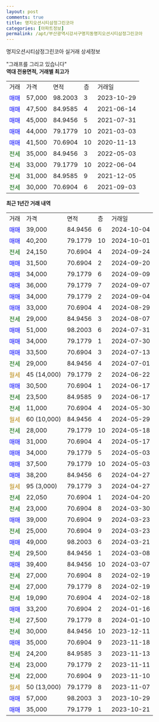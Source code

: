 ```yaml
---
layout: post
comments: true
title: 명지오션시티삼정그린코아
categories: [아파트정보]
permalink: /apt/부산광역시강서구명지동명지오션시티삼정그린코아
---
```


명지오션시티삼정그린코아 실거래 상세정보

<script type="text/javascript">
  google.charts.load('current', {'packages':['line', 'corechart']});
  google.charts.setOnLoadCallback(drawChart);

  function drawChart() {
    var data = new google.visualization.DataTable();
    data.addColumn('date', '거래일');
    data.addColumn('number', "매매");
    data.addColumn('number', "전세");
    data.addColumn('number', "전매");

    data.addRows([[new Date(Date.parse("2024-10-04")), 39000, null, null], [new Date(Date.parse("2024-10-01")), 40200, null, null], [new Date(Date.parse("2024-09-24")), null, 24150, null], [new Date(Date.parse("2024-09-20")), 31500, null, null], [new Date(Date.parse("2024-09-09")), 34000, null, null], [new Date(Date.parse("2024-09-07")), 36000, null, null], [new Date(Date.parse("2024-09-04")), 34000, null, null], [new Date(Date.parse("2024-08-29")), 33000, null, null], [new Date(Date.parse("2024-08-07")), null, 29000, null], [new Date(Date.parse("2024-07-31")), 51000, null, null], [new Date(Date.parse("2024-07-30")), 34000, null, null], [new Date(Date.parse("2024-07-13")), 33500, null, null], [new Date(Date.parse("2024-07-01")), null, 29000, null], [new Date(Date.parse("2024-06-22")), null, null, null], [new Date(Date.parse("2024-06-17")), 30500, null, null], [new Date(Date.parse("2024-06-17")), null, 23500, null], [new Date(Date.parse("2024-05-30")), null, 11000, null], [new Date(Date.parse("2024-05-29")), null, null, null], [new Date(Date.parse("2024-05-18")), null, 28000, null], [new Date(Date.parse("2024-05-17")), 31000, null, null], [new Date(Date.parse("2024-05-03")), 34000, null, null], [new Date(Date.parse("2024-05-03")), 37500, null, null], [new Date(Date.parse("2024-04-27")), 38200, null, null], [new Date(Date.parse("2024-04-27")), null, null, null], [new Date(Date.parse("2024-04-20")), null, 22050, null], [new Date(Date.parse("2024-03-30")), null, 23000, null], [new Date(Date.parse("2024-03-23")), 39000, null, null], [new Date(Date.parse("2024-03-23")), null, 25000, null], [new Date(Date.parse("2024-03-21")), 49000, null, null], [new Date(Date.parse("2024-03-08")), null, 29500, null], [new Date(Date.parse("2024-03-07")), 39400, null, null], [new Date(Date.parse("2024-02-19")), null, 27000, null], [new Date(Date.parse("2024-02-19")), null, 27000, null], [new Date(Date.parse("2024-02-18")), null, 19090, null], [new Date(Date.parse("2024-01-16")), 33200, null, null], [new Date(Date.parse("2024-01-10")), null, 27500, null], [new Date(Date.parse("2023-12-11")), null, 30000, null], [new Date(Date.parse("2023-11-18")), 35000, null, null], [new Date(Date.parse("2023-11-13")), null, 24200, null], [new Date(Date.parse("2023-11-11")), null, 23000, null], [new Date(Date.parse("2023-11-10")), null, 22000, null], [new Date(Date.parse("2023-11-07")), null, null, null], [new Date(Date.parse("2023-10-29")), 57000, null, null], [new Date(Date.parse("2023-10-21")), 35000, null, null]]);

    var options = {
      hAxis: {
        format: 'yyyy/MM/dd'
      },    
      lineWidth: 0,
      pointsVisible: true,    
      title: '최근 1년간 유형별 실거래가 분포',
      legend: { position: 'bottom' }
    };

    var formatter = new google.visualization.NumberFormat({pattern:'###,###'} );
    formatter.format(data, 1);
    formatter.format(data, 2);
    
    setTimeout(function() {
        var chart = new google.visualization.LineChart(document.getElementById('columnchart_material'));
        chart.draw(data, (options));
        document.getElementById('loading').style.display = 'none';
    }, 200);
  }
</script>


<div id="loading" style="z-index:20; display: block; margin-left: 0px">"그래프를 그리고 있습니다"</div>
<div id="columnchart_material" style="width: 95%; margin-left: 0px; display: block"></div>
<!-- contents start -->
<b>역대 전용면적, 거래별 최고가</b>
<table class="sortable">
    <tr>
      <td>거래</td>
      <td>가격</td>
      <td>면적</td>
      <td>층</td>
      <td>거래일</td>
    </tr>
        <tr>
          <td><a style="color: blue">매매</a></td>
          <td>57,000</td>
          <td>98.2003</td>
          <td>3</td>
          <td>2023-10-29</td>
        </tr>            <tr>
          <td><a style="color: blue">매매</a></td>
          <td>47,500</td>
          <td>84.9585</td>
          <td>4</td>
          <td>2021-06-14</td>
        </tr>            <tr>
          <td><a style="color: blue">매매</a></td>
          <td>45,000</td>
          <td>84.9456</td>
          <td>5</td>
          <td>2021-07-31</td>
        </tr>            <tr>
          <td><a style="color: blue">매매</a></td>
          <td>44,000</td>
          <td>79.1779</td>
          <td>10</td>
          <td>2021-03-03</td>
        </tr>            <tr>
          <td><a style="color: blue">매매</a></td>
          <td>41,500</td>
          <td>70.6904</td>
          <td>10</td>
          <td>2020-11-13</td>
        </tr>        
        <tr>
              <td><a style="color: darkgreen">전세</a></td>
              <td>35,000</td>
              <td>84.9456</td>
              <td>3</td>
              <td>2022-05-03</td>
            </tr>            <tr>
              <td><a style="color: darkgreen">전세</a></td>
              <td>33,000</td>
              <td>79.1779</td>
              <td>10</td>
              <td>2022-06-04</td>
            </tr>            <tr>
              <td><a style="color: darkgreen">전세</a></td>
              <td>31,000</td>
              <td>84.9585</td>
              <td>9</td>
              <td>2021-12-05</td>
            </tr>            <tr>
              <td><a style="color: darkgreen">전세</a></td>
              <td>30,000</td>
              <td>70.6904</td>
              <td>6</td>
              <td>2021-09-03</td>
            </tr>        
    
</table>

<b>최근 1년간 거래 내역</b>

<table class="sortable">
    <tr>
      <td>거래</td>
      <td>가격</td>
      <td>면적</td>
      <td>층</td>
      <td>거래일</td>
    </tr>
    <tr>
      <td><a style="color: blue">매매</a></td>
      <td>39,000</td>
      <td>84.9456</td>
      <td>6</td>
      <td>2024-10-04</td>
    </tr>          <tr>
      <td><a style="color: blue">매매</a></td>
      <td>40,200</td>
      <td>79.1779</td>
      <td>10</td>
      <td>2024-10-01</td>
    </tr>          <tr>
      <td><a style="color: darkgreen">전세</a></td>
      <td>24,150</td>
      <td>70.6904</td>
      <td>4</td>
      <td>2024-09-24</td>
    </tr>          <tr>
      <td><a style="color: blue">매매</a></td>
      <td>31,500</td>
      <td>70.6904</td>
      <td>2</td>
      <td>2024-09-20</td>
    </tr>          <tr>
      <td><a style="color: blue">매매</a></td>
      <td>34,000</td>
      <td>79.1779</td>
      <td>6</td>
      <td>2024-09-09</td>
    </tr>          <tr>
      <td><a style="color: blue">매매</a></td>
      <td>36,000</td>
      <td>79.1779</td>
      <td>7</td>
      <td>2024-09-07</td>
    </tr>          <tr>
      <td><a style="color: blue">매매</a></td>
      <td>34,000</td>
      <td>79.1779</td>
      <td>2</td>
      <td>2024-09-04</td>
    </tr>          <tr>
      <td><a style="color: blue">매매</a></td>
      <td>33,000</td>
      <td>70.6904</td>
      <td>4</td>
      <td>2024-08-29</td>
    </tr>          <tr>
      <td><a style="color: darkgreen">전세</a></td>
      <td>29,000</td>
      <td>84.9456</td>
      <td>3</td>
      <td>2024-08-07</td>
    </tr>          <tr>
      <td><a style="color: blue">매매</a></td>
      <td>51,000</td>
      <td>98.2003</td>
      <td>6</td>
      <td>2024-07-31</td>
    </tr>          <tr>
      <td><a style="color: blue">매매</a></td>
      <td>34,000</td>
      <td>79.1779</td>
      <td>1</td>
      <td>2024-07-30</td>
    </tr>          <tr>
      <td><a style="color: blue">매매</a></td>
      <td>33,500</td>
      <td>70.6904</td>
      <td>3</td>
      <td>2024-07-13</td>
    </tr>          <tr>
      <td><a style="color: darkgreen">전세</a></td>
      <td>29,000</td>
      <td>84.9456</td>
      <td>4</td>
      <td>2024-07-01</td>
    </tr>          <tr>
      <td><a style="color: darkgoldenrod">월세</a></td>
      <td>45 (14,000)</td>
      <td>79.1779</td>
      <td>2</td>
      <td>2024-06-22</td>
    </tr>          <tr>
      <td><a style="color: blue">매매</a></td>
      <td>30,500</td>
      <td>70.6904</td>
      <td>1</td>
      <td>2024-06-17</td>
    </tr>          <tr>
      <td><a style="color: darkgreen">전세</a></td>
      <td>23,500</td>
      <td>84.9585</td>
      <td>9</td>
      <td>2024-06-17</td>
    </tr>          <tr>
      <td><a style="color: darkgreen">전세</a></td>
      <td>11,000</td>
      <td>70.6904</td>
      <td>4</td>
      <td>2024-05-30</td>
    </tr>          <tr>
      <td><a style="color: darkgoldenrod">월세</a></td>
      <td>60 (10,000)</td>
      <td>84.9456</td>
      <td>4</td>
      <td>2024-05-29</td>
    </tr>          <tr>
      <td><a style="color: darkgreen">전세</a></td>
      <td>28,000</td>
      <td>79.1779</td>
      <td>10</td>
      <td>2024-05-18</td>
    </tr>          <tr>
      <td><a style="color: blue">매매</a></td>
      <td>31,000</td>
      <td>70.6904</td>
      <td>4</td>
      <td>2024-05-17</td>
    </tr>          <tr>
      <td><a style="color: blue">매매</a></td>
      <td>34,000</td>
      <td>79.1779</td>
      <td>5</td>
      <td>2024-05-03</td>
    </tr>          <tr>
      <td><a style="color: blue">매매</a></td>
      <td>37,500</td>
      <td>79.1779</td>
      <td>10</td>
      <td>2024-05-03</td>
    </tr>          <tr>
      <td><a style="color: blue">매매</a></td>
      <td>38,200</td>
      <td>84.9456</td>
      <td>6</td>
      <td>2024-04-27</td>
    </tr>          <tr>
      <td><a style="color: darkgoldenrod">월세</a></td>
      <td>95 (3,000)</td>
      <td>79.1779</td>
      <td>3</td>
      <td>2024-04-27</td>
    </tr>          <tr>
      <td><a style="color: darkgreen">전세</a></td>
      <td>22,050</td>
      <td>70.6904</td>
      <td>1</td>
      <td>2024-04-20</td>
    </tr>          <tr>
      <td><a style="color: darkgreen">전세</a></td>
      <td>23,000</td>
      <td>70.6904</td>
      <td>8</td>
      <td>2024-03-30</td>
    </tr>          <tr>
      <td><a style="color: blue">매매</a></td>
      <td>39,000</td>
      <td>70.6904</td>
      <td>9</td>
      <td>2024-03-23</td>
    </tr>          <tr>
      <td><a style="color: darkgreen">전세</a></td>
      <td>25,000</td>
      <td>70.6904</td>
      <td>9</td>
      <td>2024-03-23</td>
    </tr>          <tr>
      <td><a style="color: blue">매매</a></td>
      <td>49,000</td>
      <td>98.2003</td>
      <td>6</td>
      <td>2024-03-21</td>
    </tr>          <tr>
      <td><a style="color: darkgreen">전세</a></td>
      <td>29,500</td>
      <td>84.9456</td>
      <td>1</td>
      <td>2024-03-08</td>
    </tr>          <tr>
      <td><a style="color: blue">매매</a></td>
      <td>39,400</td>
      <td>84.9456</td>
      <td>10</td>
      <td>2024-03-07</td>
    </tr>          <tr>
      <td><a style="color: darkgreen">전세</a></td>
      <td>27,000</td>
      <td>70.6904</td>
      <td>8</td>
      <td>2024-02-19</td>
    </tr>          <tr>
      <td><a style="color: darkgreen">전세</a></td>
      <td>27,000</td>
      <td>79.1779</td>
      <td>8</td>
      <td>2024-02-19</td>
    </tr>          <tr>
      <td><a style="color: darkgreen">전세</a></td>
      <td>19,090</td>
      <td>70.6904</td>
      <td>4</td>
      <td>2024-02-18</td>
    </tr>          <tr>
      <td><a style="color: blue">매매</a></td>
      <td>33,200</td>
      <td>70.6904</td>
      <td>2</td>
      <td>2024-01-16</td>
    </tr>          <tr>
      <td><a style="color: darkgreen">전세</a></td>
      <td>27,500</td>
      <td>79.1779</td>
      <td>8</td>
      <td>2024-01-10</td>
    </tr>          <tr>
      <td><a style="color: darkgreen">전세</a></td>
      <td>30,000</td>
      <td>84.9456</td>
      <td>10</td>
      <td>2023-12-11</td>
    </tr>          <tr>
      <td><a style="color: blue">매매</a></td>
      <td>35,000</td>
      <td>70.6904</td>
      <td>9</td>
      <td>2023-11-18</td>
    </tr>          <tr>
      <td><a style="color: darkgreen">전세</a></td>
      <td>24,200</td>
      <td>84.9585</td>
      <td>3</td>
      <td>2023-11-13</td>
    </tr>          <tr>
      <td><a style="color: darkgreen">전세</a></td>
      <td>23,000</td>
      <td>79.1779</td>
      <td>2</td>
      <td>2023-11-11</td>
    </tr>          <tr>
      <td><a style="color: darkgreen">전세</a></td>
      <td>22,000</td>
      <td>70.6904</td>
      <td>9</td>
      <td>2023-11-10</td>
    </tr>          <tr>
      <td><a style="color: darkgoldenrod">월세</a></td>
      <td>50 (13,000)</td>
      <td>79.1779</td>
      <td>8</td>
      <td>2023-11-07</td>
    </tr>          <tr>
      <td><a style="color: blue">매매</a></td>
      <td>57,000</td>
      <td>98.2003</td>
      <td>3</td>
      <td>2023-10-29</td>
    </tr>          <tr>
      <td><a style="color: blue">매매</a></td>
      <td>35,000</td>
      <td>79.1779</td>
      <td>1</td>
      <td>2023-10-21</td>
    </tr>      </table>
<!-- contents end -->    


